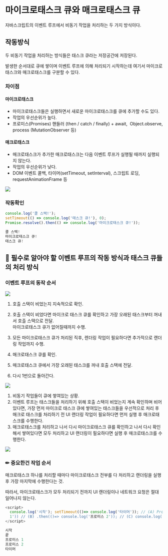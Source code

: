 # 마이크로태스크 큐와 매크로태스크 큐

자바스크립트의 이벤트 루프에서 비동기 작업을 처리하는 두 가지 방식이다.

## 작동방식

두 비동기 작업을 처리하는 방식들은 태스크 큐라는 저장공간에 저장된다.

발생한 순서대로 큐에 쌓이며 이벤트 루프에 의해 처리되기 시작하는데 여기서 마이크로태스크와 매크로태스크를 구분할 수 있다.

### 차이점

#### 마이크로태스크

- 마이크로태스크들은 실행하면서 새로운 마이크로태스크를 큐에 추가할 수도 있다.
- 작업의 우선순위가 높다.
- 프로미스(Promises) 핸들러 (then / catch / finally) + await,  Object.observe, process (MutationObserver 등)

#### 매크로태스크

- 매크로태스크가 추가한 매크로태스크는 다음 이벤트 루프가 실행될 때까지 실행되지 않는다.
- 작업의 우선순위가 낮다.
- DOM 이벤트 콜백, 타이머(setTimeout, setInterval), 스크립트 로딩, requestAnimationFrame 등

<img src="https://blog.kakaocdn.net/dn/wlO7d/btrG6XP5Nqh/qxKn1uQf4iXaI3JzuhBIx1/img.gif">

### 작동확인

```javascript
console.log('콜 스택!');
setTimeout(() => console.log('태스크 큐!'), 0);
Promise.resolve().then(() => console.log('마이크로태스크 큐!'));
```

```javascript
콜 스택!
마이크로태스크 큐!
태스크 큐!
```

## 🎁 필수로 알아야 할 이벤트 루프의 작동 방식과 태스크 큐들의 처리 방식

### 이벤트 루프의 동작 순서

<img src="https://img1.daumcdn.net/thumb/R1280x0/?scode=mtistory2&fname=https%3A%2F%2Fblog.kakaocdn.net%2Fdn%2FbwBXB5%2FbtrG7XCi7RX%2Fzda2mCgMntycvgkcqBspR1%2Fimg.png">

1. 호출 스택이 비었는지 지속적으로 확인.
2. 호출 스택이 비었다면 마이크로 태스크 큐를 확인하고 가장 오래된 태스크부터 꺼내서 호출 스택으로 전달.
   <br>
   마이크로태스크 큐가 없어질때까지 수행.

3. 모든 마이크로태스크 큐가 처리된 직후, 렌더링 작업이 필요하다면 추가적으로 랜더링 작업까지 수행.
4. 매크로태스크 큐를 확인.
5. 매크로태스크 큐에서 가장 오래된 태스크를 꺼내 호출 스택에 전달.
6. 다시 1번으로 돌아간다.

<img src="https://img1.daumcdn.net/thumb/R1280x0/?scode=mtistory2&fname=https%3A%2F%2Fblog.kakaocdn.net%2Fdn%2FdUGQSn%2FbtrG8HyZOut%2FrdgCkY6Rb2Hb8YVWTqNkmk%2Fimg.png">

1. 비동기 작업들이 큐에 쌓여있는 상황.
2. 이벤트 루프는 태스크들을 처리하기 위해 호출 스택이 비었는지 계속 확인하며 비어있다면, 가장 먼저 마이크로 태스크 큐에 쌓여있는 태스크들을 우선적으로 처리 후 매크로 태스크를 처리하기 전 UI 랜더링 작업이 필요하다면 먼저 실행 후 매크로태스크를 수행한다.
3. 매크로태스크를 처리하고 나서 다시 마이크로태스크 큐를 확인하고 나서 다시 확인해서 쌓여있다면 모두 처리하고 UI 랜더링이 필요하다면 실행 후 매크로태스크를 수행한다.

<img src="https://img1.daumcdn.net/thumb/R1280x0/?scode=mtistory2&fname=https%3A%2F%2Fblog.kakaocdn.net%2Fdn%2FcPYlKh%2FbtrG7YgXvrU%2FFCRyPI2C1Rj2ssccBgwpik%2Fimg.png">

### ✏ 중요한건 작업 순서

매크로태스크 하나를 처리할 때마다 마이크로태스크 전부를 다 처리하고 랜더링을 실행 후 가장 마지막에 수행한다는 것.

따라서, 마이크로태스크가 모두 처리되기 전까지 UI 랜더링이나 네트워크 요청은 절대 일어나지 않는다.

```javascript
<script>
  console.log('시작'); setTimeout(()=> console.log('타이머')); // (A) Promise.resolve() .then(()=> console.log('프로미스
  1')) // (B) .then(()=> console.log('프로미스 2')); // (C) console.log('끝'); // (D)
</script>
```

```javascript
시작
끝
프로미스 1
프로미스 2
타이머
```
